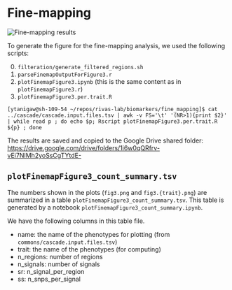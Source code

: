 # Fine-mapping

![Fine-mapping results](https://github.com/rivas-lab/biomarkers/raw/master/fine_mapping/figs/fig3.png)

To generate the figure for the fine-mapping analysis, we used the following scripts:

0. `filteration/generate_filtered_regions.sh`
1. `parseFinemapOutputForFigure3.r`
2. `plotFinemapFigure3.ipynb` (this is the same content as in `plotFinemapFigure3.r`)
3. `plotFinemapFigure3.per.trait.R` 

```
[ytanigaw@sh-109-54 ~/repos/rivas-lab/biomarkers/fine_mapping]$ cat ../cascade/cascade.input.files.tsv | awk -v FS='\t' '(NR>1){print $2}' | while read p ; do echo $p; Rscript plotFinemapFigure3.per.trait.R ${p} ; done
```

The results are saved and copied to the Google Drive shared folder: https://drive.google.com/drive/folders/1i6w0qQRfrv-vEi7NIMh2yoSsCgTYtdE-

## `plotFinemapFigure3_count_summary.tsv`

The numbers shown in the plots (`fig3.png` and `fig3.{trait}.png`) are summarized in a table `plotFinemapFigure3_count_summary.tsv`. This table is generated by a notebook `plotFinemapFigure3_count_summary.ipynb`.

We have the following columns in this table file.
- name: the name of the phenotypes for plotting (from `commons/cascade.input.files.tsv`)
- trait: the name of the phenotypes (for computing)
- n_regions: number of regions
- n_signals: number of signals
- sr<number>: n_signal_per_region
- ss<number>: n_snps_per_signal
